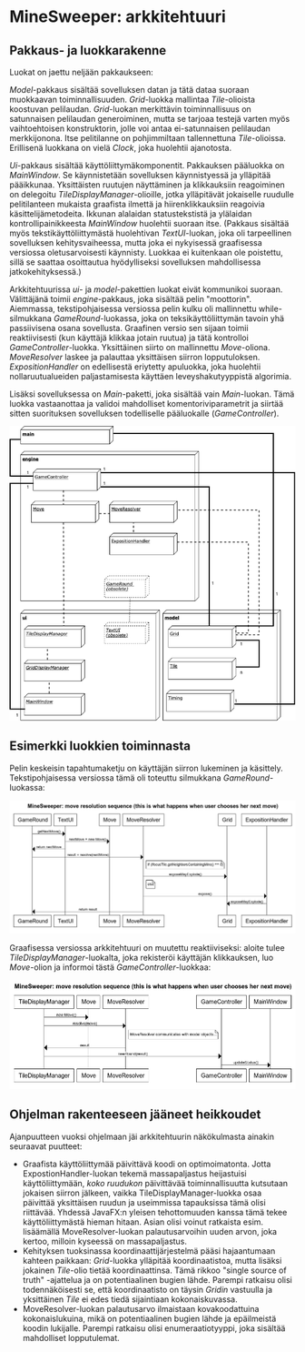 # MineSweeper: arkkitehtuuri

## Pakkaus- ja luokkarakenne

Luokat on jaettu neljään pakkaukseen:

_Model_-pakkaus sisältää sovelluksen datan ja tätä dataa suoraan muokkaavan toiminnallisuuden. _Grid_-luokka mallintaa _Tile_-olioista koostuvan pelilaudan. _Grid_-luokan merkittävin toiminnallisuus on satunnaisen pelilaudan generoiminen, mutta se tarjoaa testejä varten myös vaihtoehtoisen konstruktorin, jolle voi antaa ei-satunnaisen pelilaudan merkkijonona. Itse pelitilanne on pohjimmiltaan tallennettuna _Tile_-olioissa. Erillisenä luokkana on vielä _Clock_, joka huolehtii ajanotosta.

_Ui_-pakkaus sisältää käyttöliittymäkomponentit. Pakkauksen pääluokka on _MainWindow_. Se käynnistetään sovelluksen käynnistyessä ja ylläpitää pääikkunaa. Yksittäisten ruutujen näyttäminen ja klikkauksiin reagoiminen on delegoitu _TileDisplayManager_-olioille, jotka ylläpitävät jokaiselle ruudulle pelitilanteen mukaista graafista ilmettä ja hiirenklikkauksiin reagoivia käsittelijämetodeita. Ikkunan alalaidan statustekstistä ja ylälaidan kontrollipainikkeesta _MainWindow_ huolehtii suoraan itse. (Pakkaus sisältää myös tekstikäyttöliittymästä huolehtivan _TextUI_-luokan, joka oli tarpeellinen sovelluksen kehitysvaiheessa, mutta joka ei nykyisessä graafisessa versiossa oletusarvoisesti käynnisty. Luokkaa ei kuitenkaan ole poistettu, sillä se saattaa osoittautua hyödylliseksi sovelluksen mahdollisessa jatkokehityksessä.)

Arkkitehtuurissa _ui_- ja _model_-pakettien luokat eivät kommunikoi suoraan. Välittäjänä toimii _engine_-pakkaus, joka sisältää pelin "moottorin". Aiemmassa, tekstipohjaisessa versiossa pelin kulku oli mallinnettu while-silmukkana _GameRound_-luokassa, joka on teksikäyttöliittymän tavoin yhä passiivisena osana sovellusta. Graafinen versio sen sijaan toimii reaktiivisesti (kun käyttäjä klikkaa jotain ruutua) ja tätä kontrolloi _GameController_-luokka. Yksittäinen siirto on mallinnettu _Move_-oliona. _MoveResolver_ laskee ja palauttaa yksittäisen siirron lopputuloksen. _ExpositionHandler_ on edellisestä eriytetty apuluokka, joka huolehtii nollaruutualueiden paljastamisesta käyttäen leveyshakutyyppistä algorimia.

Lisäksi sovelluksessa on _Main_-paketti, joka sisältää vain _Main_-luokan. Tämä luokka vastaanottaa ja validoi mahdolliset komentoriviparametrit ja siirtää sitten suorituksen sovelluksen todelliselle pääluokalle (_GameController_).

![](MineSweeper_architecture.png)



## Esimerkki luokkien toiminnasta

Pelin keskeisin tapahtumaketju on käyttäjän siirron lukeminen ja käsittely. Tekstipohjaisessa versiossa tämä oli toteuttu silmukkana _GameRound_-luokassa:

![](MineSweeper_sequence.png)

Graafisessa versiossa arkkitehtuuri on muutettu reaktiiviseksi: aloite tulee _TileDisplayManager_-luokalta, joka rekisteröi käyttäjän klikkauksen, luo _Move_-olion ja informoi tästä _GameController_-luokkaa:

![](MineSweeper_sequence2.png)

## Ohjelman rakenteeseen jääneet heikkoudet

Ajanpuutteen vuoksi ohjelmaan jäi arkkitehtuurin näkökulmasta ainakin seuraavat puutteet:

* Graafista käyttöliittymää päivittävä koodi on optimoimatonta. Jotta ExpostionHandler-luokan tekemä massapaljastus heijastuisi  käyttöliittymään, _koko ruudukon_ päivittävää toiminnallisuutta kutsutaan jokaisen siirron jälkeen, vaikka TileDisplayManager-luokka osaa päivittää yksittäisen ruudun ja useimmissa tapauksissa tämä olisi riittävää. Yhdessä JavaFX:n yleisen tehottomuuden kanssa tämä tekee käyttöliittymästä hieman hitaan. Asian olisi voinut ratkaista esim. lisäämällä MoveResolver-luokan palautusarvoihin uuden arvon, joka kertoo, milloin kyseessä on massapaljastus.
* Kehityksen tuoksinassa koordinaattijärjestelmä pääsi hajaantumaan kahteen paikkaan: _Grid_-luokka ylläpitää koordinaatistoa, mutta lisäksi jokainen _Tile_-olio tietää koordinaattinsa. Tämä rikkoo "single source of truth" -ajattelua ja on potentiaalinen bugien lähde. Parempi ratkaisu olisi todennäköisesti se, että koordinaatisto on täysin _Gridin_ vastuulla ja yksittäinen _Tile_ ei edes tiedä sijaintiaan kokonaiskuvassa.
* MoveResolver-luokan palautusarvo ilmaistaan kovakoodattuina kokonaislukuina, mikä on potentiaalinen bugien lähde ja epäilmeistä koodin lukijalle. Parempi ratkaisu olisi enumeraatiotyyppi, joka sisältää mahdolliset lopputulemat.

